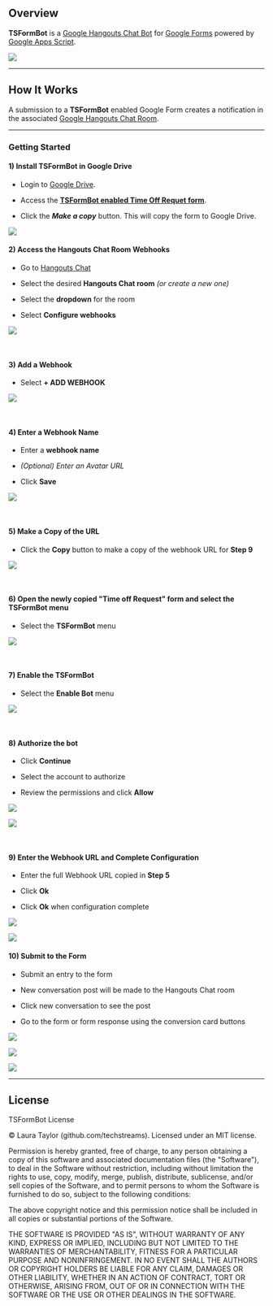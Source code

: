## Overview

**TSFormBot** is a [Google Hangouts Chat Bot](https://gsuite.google.com/products/chat/) for [Google Forms](https://www.google.com/forms/about/) powered by [Google Apps Script](https://www.google.com/script/start/).

![](img/step10-3.png)

---

## How It Works


A submission to a **TSFormBot** enabled Google Form creates a notification in the associated [Google Hangouts Chat Room](https://gsuite.google.com/products/chat/).

---

### Getting Started


#### 1) Install TSFormBot in Google Drive

* Login to [Google Drive](https://drive.google.com/).

* Access the **[TSFormBot enabled Time Off Requet form](https://docs.google.com/forms/d/1KWev-4-TlVLlNFPrCQlvawZXiDmGFEFJvm4PR2Hrycs/copy)**.

* Click the ***Make a copy*** button. This will copy the form to Google Drive.

![](img/step1.png)


#### 2) Access the Hangouts Chat Room Webhooks


* Go to [Hangouts Chat](https://chat.google.com)

* Select the desired **Hangouts Chat room** *(or create a new one)*

* Select the **dropdown** for the room

* Select **Configure webhooks**

![](img/step2.png)

<br>

#### 3) Add a Webhook

* Select **+ ADD WEBHOOK**

![](img/step3.png)

<br>

#### 4) Enter a Webhook Name

* Enter a **webhook name**

* *(Optional) Enter an Avatar URL*

* Click **Save**

![](img/step4.png)

<br>

#### 5) Make a Copy of the URL

* Click the **Copy** button to make a copy of the webhook URL for **Step 9**

![](img/step5.png)

<br>

#### 6) Open the newly copied "Time off Request" form and select the TSFormBot menu

* Select the **TSFormBot** menu

![](img/step6.png)

<br>

#### 7) Enable the TSFormBot

* Select the **Enable Bot** menu

![](img/step7.png)

<br>

#### 8) Authorize the bot

* Click **Continue**

* Select the account to authorize

* Review the permissions and click **Allow**

![](img/step8-1.png)

![](img/step8-2.png)

<br>

#### 9) Enter the Webhook URL and Complete Configuration

* Enter the full Webhook URL copied in **Step 5**

* Click **Ok**

* Click **Ok** when configuration complete

![](img/step9-1.png)

![](img/step9-2.png)


#### 10) Submit to the Form

* Submit an entry to the form

* New conversation post will be made to the Hangouts Chat room

* Click new conversation to see the post

* Go to the form or form response using the conversion card buttons

![](img/step10-1.png)

![](img/step10-2.png)

![](img/step10-3.png)

---

## License

TSFormBot License

© Laura Taylor (github.com/techstreams). Licensed under an MIT license.

Permission is hereby granted, free of charge, to any person obtaining a copy of this software and associated documentation files (the "Software"), to deal in the Software without restriction, including without limitation the rights to use, copy, modify, merge, publish, distribute, sublicense, and/or sell copies of the Software, and to permit persons to whom the Software is furnished to do so, subject to the following conditions:

The above copyright notice and this permission notice shall be included in all copies or substantial portions of the Software.

THE SOFTWARE IS PROVIDED "AS IS", WITHOUT WARRANTY OF ANY KIND, EXPRESS OR IMPLIED, INCLUDING BUT NOT LIMITED TO THE WARRANTIES OF MERCHANTABILITY, FITNESS FOR A PARTICULAR PURPOSE AND NONINFRINGEMENT. IN NO EVENT SHALL THE AUTHORS OR COPYRIGHT HOLDERS BE LIABLE FOR ANY CLAIM, DAMAGES OR OTHER LIABILITY, WHETHER IN AN ACTION OF CONTRACT, TORT OR OTHERWISE, ARISING FROM, OUT OF OR IN CONNECTION WITH THE SOFTWARE OR THE USE OR OTHER DEALINGS IN THE SOFTWARE.

